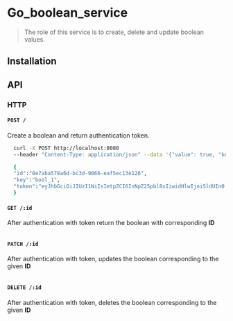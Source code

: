 # Go_boolean_service
> The role of this service is to create, delete and update boolean values.
## Installation
## 

## API
### HTTP
#### `POST /`
Create a boolean and return authentication token.
```bash
  curl -X POST http://localhost:8080  
  --header "Content-Type: application/json" --data '{"value": true, "key": "bool_1"}'
```
```bash
  {
  "id":"0e7aba578a6d-bc3d-9066-eaf5ec13e126",
  "key":"bool_1",
  "token":"eyJhbGciOiJIUzI1NiIsImtpZCI6InNpZ25pbl8xIiwidHlwIjoiSldUIn0.eyJleHAiOjE2MDA4ODM4NTUsImlkIjoiMGU3YWJhNTc4YTZkLWJjM2QtOTA2Ni1lYWY1ZWMxM2UxMjYifQ.x1bjQdauu0FzBNBrubmsnJQRDQKEuHHH-cTLxovYxeE","value":true
  }
```
#### `GET /:id`
After authentication with token return the boolean with corresponding **ID**
```bash
```
#### `PATCH /:id`
After authentication with token, updates the boolean corresponding to the given **ID**
```bash
```
#### `DELETE /:id`
After authentication with token, deletes the boolean corresponding to the given **ID**
```bash
```
